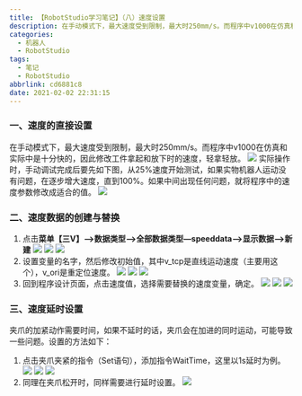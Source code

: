 ```yaml
---
title: 【RobotStudio学习笔记】（八）速度设置
description: 在手动模式下，最大速度受到限制，最大时250mm/s。而程序中v1000在仿真和实际中是十分快的，需要设置机器人的运动速度，并且设置延时时间。
categories:
  - 机器人
  - RobotStudio
tags:
  - 笔记
  - RobotStudio
abbrlink: cd6881c8
date: 2021-02-02 22:31:15
---
```


### 一、速度的直接设置
在手动模式下，最大速度受到限制，最大时250mm/s。而程序中v1000在仿真和实际中是十分快的，因此修改工件拿起和放下时的速度，轻拿轻放。
![](https://img.mahaofei.com/img/202112231512893-robotstudio-notes8-1.png)
实际操作时，手动调试完成后要先如下图，从25%速度开始测试，如果实物机器人运动没有问题，在逐步增大速度，直到100%。如果中间出现任何问题，就将程序中的速度参数修改成适合的值。
![](https://img.mahaofei.com/img/202112231512860-robotstudio-notes8-2.png)

### 二、速度数据的创建与替换
1. 点击**菜单【三V】—>数据类型—>全部数据类型—speeddata—>显示数据—>新建**
![](https://img.mahaofei.com/img/202112231513906-robotstudio-notes8-3.png)
![](https://img.mahaofei.com/img/202112231513221-robotstudio-notes8-4.png)
![](https://img.mahaofei.com/img/202112231513746-robotstudio-notes8-5.png)
2. 设置变量的名字，然后修改初始值，其中v_tcp是直线运动速度（主要用这个），v_ori是重定位速度。
![](https://img.mahaofei.com/img/202112231514409-robotstudio-notes8-6.png)
![](https://img.mahaofei.com/img/202112231515775-robotstudio-notes8-7.png)
![](https://img.mahaofei.com/img/202112231515368-robotstudio-notes8-8.png)
3. 回到程序设计页面，点击速度值，选择需要替换的速度变量，确定。
![](https://img.mahaofei.com/img/202112231516107-robotstudio-notes8-9.png)
![](https://img.mahaofei.com/img/202112231517754-robotstudio-notes8-10.png)
![](https://img.mahaofei.com/img/202112231517162-robotstudio-notes8-11.png)
### 三、速度延时设置
夹爪的加紧动作需要时间，如果不延时的话，夹爪会在加进的同时运动，可能导致一些问题。设置的方法如下：
1. 点击夹爪夹紧的指令（Set语句），添加指令WaitTime，这里以1s延时为例。
![](https://img.mahaofei.com/img/202112231518649-robotstudio-notes8-12.png)
![](https://img.mahaofei.com/img/202112231518798-robotstudio-notes8-13.png)
![](https://img.mahaofei.com/img/202112231520453-robotstudio-notes8-14.png)
2. 同理在夹爪松开时，同样需要进行延时设置。
![](https://img.mahaofei.com/img/202112231521870-robotstudio-notes8-15.png)